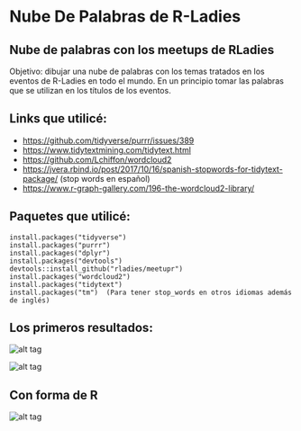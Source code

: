 # Nube De Palabras de R-Ladies
## Nube de palabras con los meetups de RLadies

Objetivo: dibujar una nube de palabras con los temas tratados en los eventos de R-Ladies en todo el mundo.
En un principio tomar las palabras que se utilizan en los títulos de los eventos.

## Links que utilicé:
- https://github.com/tidyverse/purrr/issues/389
- https://www.tidytextmining.com/tidytext.html 
- https://github.com/Lchiffon/wordcloud2 
- https://jvera.rbind.io/post/2017/10/16/spanish-stopwords-for-tidytext-package/ (stop words en español)
- https://www.r-graph-gallery.com/196-the-wordcloud2-library/

## Paquetes que utilicé:

```
install.packages("tidyverse")
install.packages("purrr")
install.packages("dplyr")
install.packages("devtools")
devtools::install_github("rladies/meetupr")
install.packages("wordcloud2")
install.packages("tidytext")
install.packages("tm")  (Para tener stop_words en otros idiomas además de inglés)
```
## Los primeros resultados:

![alt tag](https://github.com/yabellini/NubeDePalabras/blob/master/NubeDePalabras1.png)

![alt tag](https://github.com/yabellini/NubeDePalabras/blob/master/nubeDepalabras2.png)

## Con forma de R

![alt tag](https://github.com/yabellini/NubeDePalabras/blob/master/ConFormaDeR.png)

